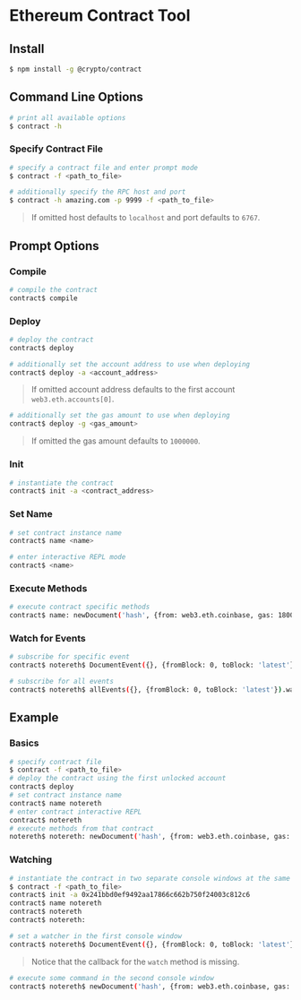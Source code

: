 
# Ethereum Contract Tool


## Install

```bash
$ npm install -g @crypto/contract
```


## Command Line Options

```bash
# print all available options
$ contract -h
```

### Specify Contract File

```bash
# specify a contract file and enter prompt mode
$ contract -f <path_to_file>
```

```bash
# additionally specify the RPC host and port
$ contract -h amazing.com -p 9999 -f <path_to_file>
```

> If omitted host defaults to `localhost` and port defaults to `6767`.


## Prompt Options


### Compile

```bash
# compile the contract
contract$ compile
```

### Deploy

```bash
# deploy the contract
contract$ deploy
```

```bash
# additionally set the account address to use when deploying
contract$ deploy -a <account_address>
```

> If omitted account address defaults to the first account `web3.eth.accounts[0]`.

```bash
# additionally set the gas amount to use when deploying
contract$ deploy -g <gas_amount>
```

> If omitted the gas amount defaults to `1000000`.


### Init

```bash
# instantiate the contract
contract$ init -a <contract_address>
```

### Set Name

```bash
# set contract instance name
contract$ name <name>
```

```bash
# enter interactive REPL mode
contract$ <name>
```

### Execute Methods

```bash
# execute contract specific methods
contract$ name: newDocument('hash', {from: web3.eth.coinbase, gas: 1800000})
```

### Watch for Events

```bash
# subscribe for specific event
contract$ notereth$ DocumentEvent({}, {fromBlock: 0, toBlock: 'latest'}).watch
```

```bash
# subscribe for all events
contract$ notereth$ allEvents({}, {fromBlock: 0, toBlock: 'latest'}).watch
```


## Example

### Basics

```bash
# specify contract file
$ contract -f <path_to_file>
# deploy the contract using the first unlocked account
contract$ deploy
# set contract instance name
contract$ name notereth
# enter contract interactive REPL
contract$ notereth
# execute methods from that contract
notereth$ notereth: newDocument('hash', {from: web3.eth.coinbase, gas: 1800000})
```

### Watching

```bash
# instantiate the contract in two separate console windows at the same time
$ contract -f <path_to_file>
contract$ init -a 0x241bbd0ef9492aa17866c662b750f24003c812c6
contract$ name notereth
contract$ notereth
contract$ notereth:
```

```bash
# set a watcher in the first console window
contract$ notereth$ DocumentEvent({}, {fromBlock: 0, toBlock: 'latest'}).watch
```

> Notice that the callback for the `watch` method is missing.

```bash
# execute some command in the second console window
contract$ notereth$ newDocument('hash', {from: web3.eth.coinbase, gas: 1800000})
```
